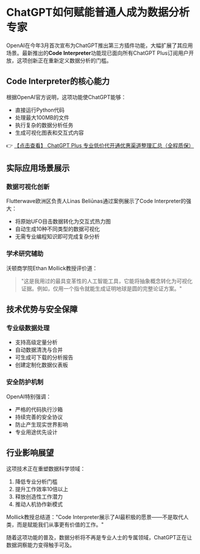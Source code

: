 # ChatGPT如何赋能普通人成为数据分析专家

OpenAI在今年3月首次宣布为ChatGPT推出第三方插件功能，大幅扩展了其应用场景。最新推出的**Code Interpreter**功能现已面向所有ChatGPT Plus订阅用户开放，这项创新正在重新定义数据分析的门槛。

## Code Interpreter的核心能力

根据OpenAI官方说明，这项功能使ChatGPT能够：
- 直接运行Python代码
- 处理最大100MB的文件
- 执行复杂的数据分析任务
- 生成可视化图表和交互式内容

👉 [【点击查看】 ChatGPT Plus 专业低价代开通优惠渠道整理汇总（全程质保）](https://bit.ly/DaiKai)

## 实际应用场景展示

### 数据可视化创新
Flutterwave欧洲区负责人Linas Beliūnas通过案例展示了Code Interpreter的强大：
- 将原始UFO目击数据转化为交互式热力图
- 自动生成10种不同类型的数据可视化
- 无需专业编程知识即可完成复杂分析

### 学术研究辅助
沃顿商学院Ethan Mollick教授评价道：
> "这是我用过的最具变革性的人工智能工具，它能将抽象概念转化为可视化证据。例如，仅用一个指令就能生成证明地球是圆的完整论证方案。"

## 技术优势与安全保障

### 专业级数据处理
- 支持高级定量分析
- 自动数据清洗与合并
- 可生成可下载的分析报告
- 创建定制化数据仪表板

### 安全防护机制
OpenAI特别强调：
- 严格的代码执行沙箱
- 持续完善的安全协议
- 防止产生现实世界影响
- 专业用途优先设计

## 行业影响展望

这项技术正在重塑数据科学领域：
1. 降低专业分析门槛
2. 提升工作效率10倍以上
3. 释放创造性工作潜力
4. 推动人机协作新模式

Mollick教授总结道："Code Interpreter展示了AI最积极的愿景——不是取代人类，而是赋能我们从事更有价值的工作。"

随着这项功能的普及，数据分析将不再是专业人士的专属领域，ChatGPT正在让数据洞察能力变得触手可及。